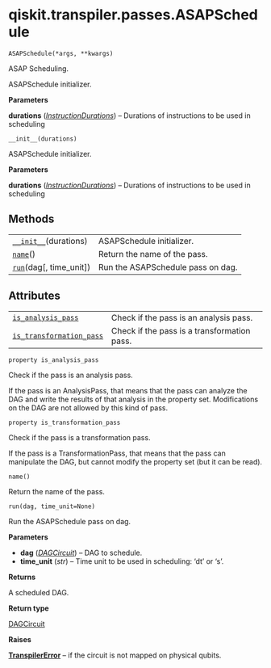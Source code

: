 <span id="qiskit-transpiler-passes-asapschedule" />

# qiskit.transpiler.passes.ASAPSchedule

`ASAPSchedule(*args, **kwargs)`

ASAP Scheduling.

ASAPSchedule initializer.

**Parameters**

**durations** ([*InstructionDurations*](qiskit.transpiler.InstructionDurations#qiskit.transpiler.InstructionDurations "qiskit.transpiler.InstructionDurations")) – Durations of instructions to be used in scheduling

`__init__(durations)`

ASAPSchedule initializer.

**Parameters**

**durations** ([*InstructionDurations*](qiskit.transpiler.InstructionDurations#qiskit.transpiler.InstructionDurations "qiskit.transpiler.InstructionDurations")) – Durations of instructions to be used in scheduling

## Methods

|                                                                                                                           |                                   |
| ------------------------------------------------------------------------------------------------------------------------- | --------------------------------- |
| [`__init__`](#qiskit.transpiler.passes.ASAPSchedule.__init__ "qiskit.transpiler.passes.ASAPSchedule.__init__")(durations) | ASAPSchedule initializer.         |
| [`name`](#qiskit.transpiler.passes.ASAPSchedule.name "qiskit.transpiler.passes.ASAPSchedule.name")()                      | Return the name of the pass.      |
| [`run`](#qiskit.transpiler.passes.ASAPSchedule.run "qiskit.transpiler.passes.ASAPSchedule.run")(dag\[, time\_unit])       | Run the ASAPSchedule pass on dag. |

## Attributes

|                                                                                                                                                          |                                             |
| -------------------------------------------------------------------------------------------------------------------------------------------------------- | ------------------------------------------- |
| [`is_analysis_pass`](#qiskit.transpiler.passes.ASAPSchedule.is_analysis_pass "qiskit.transpiler.passes.ASAPSchedule.is_analysis_pass")                   | Check if the pass is an analysis pass.      |
| [`is_transformation_pass`](#qiskit.transpiler.passes.ASAPSchedule.is_transformation_pass "qiskit.transpiler.passes.ASAPSchedule.is_transformation_pass") | Check if the pass is a transformation pass. |

`property is_analysis_pass`

Check if the pass is an analysis pass.

If the pass is an AnalysisPass, that means that the pass can analyze the DAG and write the results of that analysis in the property set. Modifications on the DAG are not allowed by this kind of pass.

`property is_transformation_pass`

Check if the pass is a transformation pass.

If the pass is a TransformationPass, that means that the pass can manipulate the DAG, but cannot modify the property set (but it can be read).

`name()`

Return the name of the pass.

`run(dag, time_unit=None)`

Run the ASAPSchedule pass on dag.

**Parameters**

*   **dag** ([*DAGCircuit*](qiskit.dagcircuit.DAGCircuit#qiskit.dagcircuit.DAGCircuit "qiskit.dagcircuit.DAGCircuit")) – DAG to schedule.
*   **time\_unit** (*str*) – Time unit to be used in scheduling: ‘dt’ or ‘s’.

**Returns**

A scheduled DAG.

**Return type**

[DAGCircuit](qiskit.dagcircuit.DAGCircuit#qiskit.dagcircuit.DAGCircuit "qiskit.dagcircuit.DAGCircuit")

**Raises**

[**TranspilerError**](qiskit.transpiler.TranspilerError#qiskit.transpiler.TranspilerError "qiskit.transpiler.TranspilerError") – if the circuit is not mapped on physical qubits.
